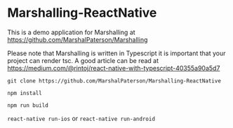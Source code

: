 # Marshalling-ReactNative
This is a demo application for Marshalling at https://github.com/MarshalPaterson/Marshalling 

Please note that Marshalling is written in Typescript it is important that your project can render tsc. A good article can be read at https://medium.com/@rintoj/react-native-with-typescript-40355a90a5d7

```git clone https://github.com/MarshalPaterson/Marshalling-ReactNative```

```npm install```

```npm run build```

```react-native run-ios``` or ```react-native run-android```
